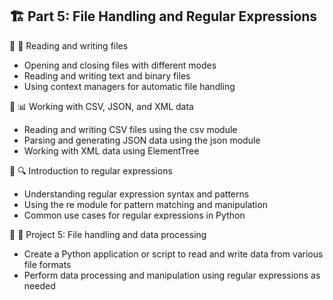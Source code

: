 ## 🏗️ Part 5: File Handling and Regular Expressions

🔹 📁 Reading and writing files
  - Opening and closing files with different modes
  - Reading and writing text and binary files
  - Using context managers for automatic file handling

🔹 📊 Working with CSV, JSON, and XML data
  - Reading and writing CSV files using the csv module
  - Parsing and generating JSON data using the json module
  - Working with XML data using ElementTree

🔹 🔍 Introduction to regular expressions
  - Understanding regular expression syntax and patterns
  - Using the re module for pattern matching and manipulation
  - Common use cases for regular expressions in Python

🔹 🎯 Project 5: File handling and data processing
  - Create a Python application or script to read and write data from various file formats
  - Perform data processing and manipulation using regular expressions as needed
